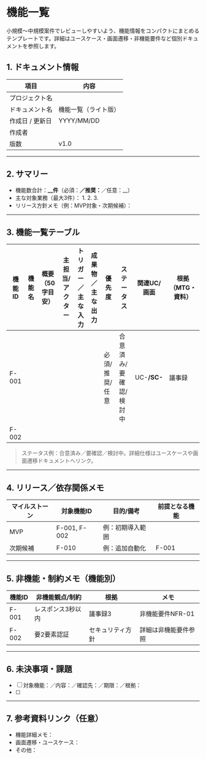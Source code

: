 # 機能一覧

小規模〜中規模案件でレビューしやすいよう、機能情報をコンパクトにまとめるテンプレートです。詳細はユースケース・画面遷移・非機能要件など個別ドキュメントを参照します。

## 1. ドキュメント情報
| 項目 | 内容 |
|------|------|
| プロジェクト名 | |
| ドキュメント名 | 機能一覧（ライト版） |
| 作成日 / 更新日 | YYYY/MM/DD |
| 作成者 | |
| 版数 | v1.0 |

---

## 2. サマリー
- 機能数合計：**__件**（必須：__／推奨：__／任意：__）
- 主な対象業務（最大3件）：
  1. 
  2. 
  3. 
- リリース方針メモ（例：MVP対象・次期候補）：

---

## 3. 機能一覧テーブル
| 機能ID | 機能名 | 概要（50字目安） | 主担当/アクター | トリガー／主な入力 | 成果物／主な出力 | 優先度 | ステータス | 関連UC/画面 | 根拠（MTG・資料） |
|--------|--------|------------------|-----------------|--------------------|------------------|--------|------------|--------------|-------------------|
| F-001 | | | | | | 必須/推奨/任意 | 合意済み/要確認/検討中 | UC-__/SC-__ | 議事録 |
| F-002 | | | | | | | | | |

> ステータス例：合意済み／要確認／検討中。詳細仕様はユースケースや画面遷移ドキュメントへリンク。

---

## 4. リリース／依存関係メモ
| マイルストーン | 対象機能ID | 目的/備考 | 前提となる機能 |
|----------------|------------|-----------|----------------|
| MVP | F-001, F-002 | 例：初期導入範囲 | |
| 次期候補 | F-010 | 例：追加自動化 | F-001 |

---

## 5. 非機能・制約メモ（機能別）
| 機能ID | 非機能観点/制約 | 根拠 | メモ |
|--------|-----------------|------|------|
| F-001 | レスポンス3秒以内 | 議事録3 | 非機能要件NFR-01 |
| F-002 | 要2要素認証 | セキュリティ方針 | 詳細は非機能要件参照 |

---

## 6. 未決事項・課題
- [ ] 対象機能：／内容：／確認先：／期限：／根拠：
- [ ] 

---

## 7. 参考資料リンク（任意）
- 機能詳細メモ：
- 画面遷移・ユースケース：
- その他：
